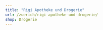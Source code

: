 ```yaml
---
title: "Rigi Apotheke und Drogerie"
url: /zuerich/rigi-apotheke-und-drogerie/
shop: Drogerie
---
```

